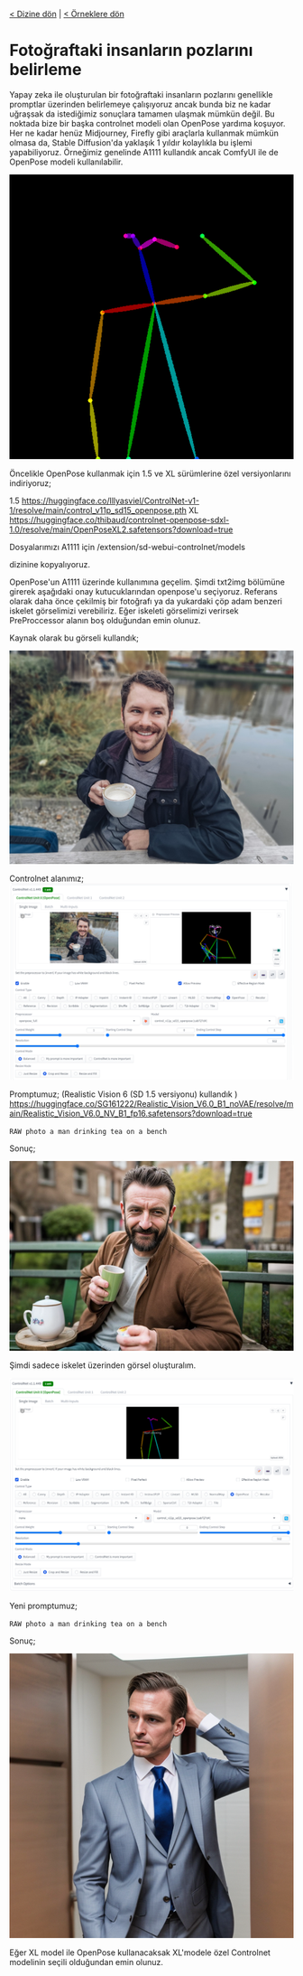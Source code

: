 <a href="/">< Dizine dön</a> | <a href="/ornekler">< Örneklere dön</a>

# Fotoğraftaki insanların pozlarını belirleme

Yapay zeka ile oluşturulan bir fotoğraftaki insanların pozlarını genellikle promptlar üzerinden belirlemeye çalışıyoruz ancak bunda biz ne kadar uğraşsak da istediğimiz sonuçlara tamamen ulaşmak mümkün değil. Bu noktada bize bir başka controlnet modeli olan OpenPose yardıma koşuyor. Her ne kadar henüz Midjourney, Firefly gibi araçlarla kullanmak mümkün olmasa da, Stable Diffusion'da yaklaşık 1 yıldır kolaylıkla bu işlemi yapabiliyoruz. Örneğimiz genelinde A1111 kullandık ancak ComfyUI ile de OpenPose modeli kullanılabilir.

![alt text](/gorseller/open-pose-1.png)



Öncelikle OpenPose kullanmak için 1.5 ve XL sürümlerine özel versiyonlarını indiriyoruz;

1.5 https://huggingface.co/lllyasviel/ControlNet-v1-1/resolve/main/control_v11p_sd15_openpose.pth
XL https://huggingface.co/thibaud/controlnet-openpose-sdxl-1.0/resolve/main/OpenPoseXL2.safetensors?download=true

Dosyalarımızı A1111 için
/extension/sd-webui-controlnet/models 

dizinine kopyalıyoruz.

OpenPose'un A1111 üzerinde kullanımına geçelim. Şimdi txt2img bölümüne girerek aşağıdaki onay kutucuklarından openpose'u seçiyoruz. Referans olarak daha önce çekilmiş bir fotoğrafı ya da yukardaki çöp adam benzeri iskelet görselimizi verebiliriz. Eğer iskeleti görselimizi verirsek PreProccessor alanın boş olduğundan emin olunuz.

Kaynak olarak bu görseli kullandık;

![alt text](/gorseller/open-pose-kaynak-1.png)

Controlnet alanımız;
![alt text](/gorseller/open-pose-2.png)


Promptumuz; (Realistic Vision 6 (SD 1.5 versiyonu) kullandık ) https://huggingface.co/SG161222/Realistic_Vision_V6.0_B1_noVAE/resolve/main/Realistic_Vision_V6.0_NV_B1_fp16.safetensors?download=true

`RAW photo a man drinking tea on a bench`

Sonuç;

![alt text](../gorseller/open-pose-sonuc-1.png)

Şimdi sadece iskelet üzerinden görsel oluşturalım. 

![alt text](/gorseller/open-pose-3.png)

Yeni promptumuz;

`RAW photo a man drinking tea on a bench`

Sonuç;

![alt text](/gorseller/open-pose-sonuc-2.png)


Eğer XL model ile OpenPose kullanacaksak XL'modele özel Controlnet modelinin seçili olduğundan emin olunuz.

